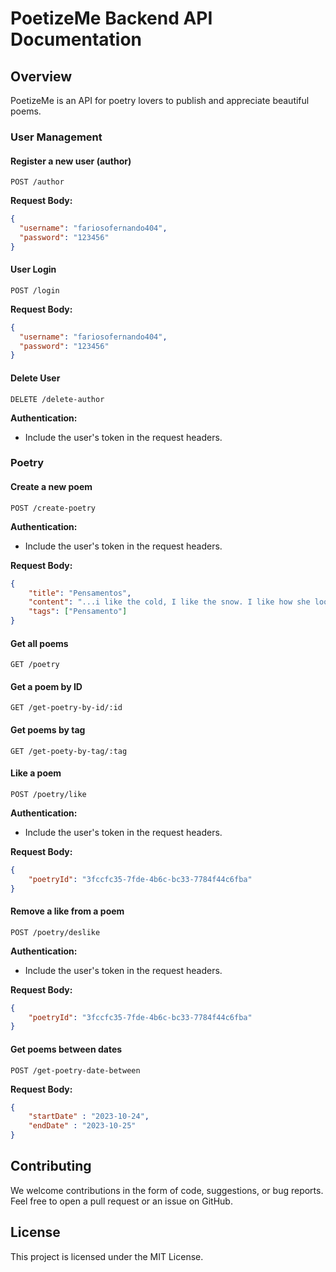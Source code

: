 # PoetizeMe Backend API Documentation

## Overview

PoetizeMe is an API for poetry lovers to publish and appreciate beautiful poems.

### User Management

#### Register a new user (author)

```http
POST /author
```

**Request Body:**

```json
{
  "username": "fariosofernando404",
  "password": "123456"
}
```

#### User Login

```http
POST /login
```

**Request Body:**

```json
{
  "username": "fariosofernando404",
  "password": "123456"
}
```

#### Delete User

```http
DELETE /delete-author
```

**Authentication:**
- Include the user's token in the request headers.

### Poetry

#### Create a new poem

```http
POST /create-poetry
```

**Authentication:**
- Include the user's token in the request headers.

**Request Body:**

```json
{
    "title": "Pensamentos",
    "content": "...i like the cold, I like the snow. I like how she looks. I feel like crying when I see her. I feel like writing when I see it.",
    "tags": ["Pensamento"]
}
```

#### Get all poems

```http
GET /poetry
```

#### Get a poem by ID

```http
GET /get-poetry-by-id/:id
```

#### Get poems by tag

```http
GET /get-poety-by-tag/:tag
```

#### Like a poem

```http
POST /poetry/like
```

**Authentication:**
- Include the user's token in the request headers.

**Request Body:**

```json
{
    "poetryId": "3fccfc35-7fde-4b6c-bc33-7784f44c6fba"
}
```

#### Remove a like from a poem

```http
POST /poetry/deslike
```

**Authentication:**
- Include the user's token in the request headers.

**Request Body:**

```json
{
    "poetryId": "3fccfc35-7fde-4b6c-bc33-7784f44c6fba"
}
```

#### Get poems between dates

```http
POST /get-poetry-date-between
```

**Request Body:**

```json
{
    "startDate" : "2023-10-24",
    "endDate" : "2023-10-25"
}
```

## Contributing

We welcome contributions in the form of code, suggestions, or bug reports. Feel free to open a pull request or an issue on GitHub.

## License

This project is licensed under the MIT License.